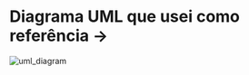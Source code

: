 # Diagrama UML que usei como referência -> 

![uml_diagram](https://github.com/caua-3301/java_concepts/assets/134548536/70f1689e-9654-45ff-9315-072be7de04e3)
